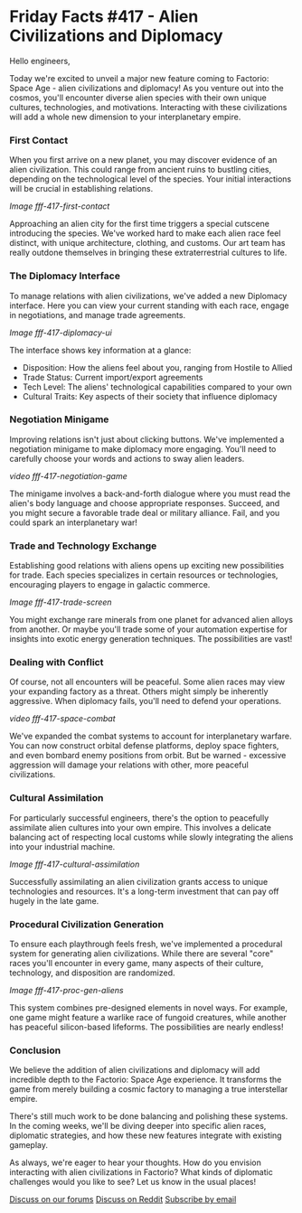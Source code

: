 <!-- Command for generating this post: python create_new_blogpost.py --blogpost_number 417 --prev_blogpost_as_examples 373 381 386 398 413 --bullet_points "Alien civilizations and diplomacy systems" -->

# Friday Facts #417 - Alien Civilizations and Diplomacy

Hello engineers,

Today we're excited to unveil a major new feature coming to Factorio: Space Age - alien civilizations and diplomacy! As you venture out into the cosmos, you'll encounter diverse alien species with their own unique cultures, technologies, and motivations. Interacting with these civilizations will add a whole new dimension to your interplanetary empire.

### First Contact

When you first arrive on a new planet, you may discover evidence of an alien civilization. This could range from ancient ruins to bustling cities, depending on the technological level of the species. Your initial interactions will be crucial in establishing relations.

*Image fff-417-first-contact*

Approaching an alien city for the first time triggers a special cutscene introducing the species. We've worked hard to make each alien race feel distinct, with unique architecture, clothing, and customs. Our art team has really outdone themselves in bringing these extraterrestrial cultures to life.

### The Diplomacy Interface

To manage relations with alien civilizations, we've added a new Diplomacy interface. Here you can view your current standing with each race, engage in negotiations, and manage trade agreements.

*Image fff-417-diplomacy-ui*

The interface shows key information at a glance:
- Disposition: How the aliens feel about you, ranging from Hostile to Allied
- Trade Status: Current import/export agreements
- Tech Level: The aliens' technological capabilities compared to your own
- Cultural Traits: Key aspects of their society that influence diplomacy

### Negotiation Minigame

Improving relations isn't just about clicking buttons. We've implemented a negotiation minigame to make diplomacy more engaging. You'll need to carefully choose your words and actions to sway alien leaders.

*video fff-417-negotiation-game*

The minigame involves a back-and-forth dialogue where you must read the alien's body language and choose appropriate responses. Succeed, and you might secure a favorable trade deal or military alliance. Fail, and you could spark an interplanetary war!

### Trade and Technology Exchange

Establishing good relations with aliens opens up exciting new possibilities for trade. Each species specializes in certain resources or technologies, encouraging players to engage in galactic commerce.

*Image fff-417-trade-screen*

You might exchange rare minerals from one planet for advanced alien alloys from another. Or maybe you'll trade some of your automation expertise for insights into exotic energy generation techniques. The possibilities are vast!

### Dealing with Conflict

Of course, not all encounters will be peaceful. Some alien races may view your expanding factory as a threat. Others might simply be inherently aggressive. When diplomacy fails, you'll need to defend your operations.

*video fff-417-space-combat*

We've expanded the combat systems to account for interplanetary warfare. You can now construct orbital defense platforms, deploy space fighters, and even bombard enemy positions from orbit. But be warned - excessive aggression will damage your relations with other, more peaceful civilizations.

### Cultural Assimilation

For particularly successful engineers, there's the option to peacefully assimilate alien cultures into your own empire. This involves a delicate balancing act of respecting local customs while slowly integrating the aliens into your industrial machine.

*Image fff-417-cultural-assimilation*

Successfully assimilating an alien civilization grants access to unique technologies and resources. It's a long-term investment that can pay off hugely in the late game.

### Procedural Civilization Generation

To ensure each playthrough feels fresh, we've implemented a procedural system for generating alien civilizations. While there are several "core" races you'll encounter in every game, many aspects of their culture, technology, and disposition are randomized.

*Image fff-417-proc-gen-aliens*

This system combines pre-designed elements in novel ways. For example, one game might feature a warlike race of fungoid creatures, while another has peaceful silicon-based lifeforms. The possibilities are nearly endless!

### Conclusion

We believe the addition of alien civilizations and diplomacy will add incredible depth to the Factorio: Space Age experience. It transforms the game from merely building a cosmic factory to managing a true interstellar empire.

There's still much work to be done balancing and polishing these systems. In the coming weeks, we'll be diving deeper into specific alien races, diplomatic strategies, and how these new features integrate with existing gameplay.

As always, we're eager to hear your thoughts. How do you envision interacting with alien civilizations in Factorio? What kinds of diplomatic challenges would you like to see? Let us know in the usual places!

[Discuss on our forums](https://forums.factorio.com/114702) [Discuss on Reddit](https://www.reddit.com/r/factorio/comments/1d9svih/friday_facts_417_alien_civilizations_and_diplomacy/)
[Subscribe by email](https://newsletter.factorio.com/subscription/Km9uSnxm9)